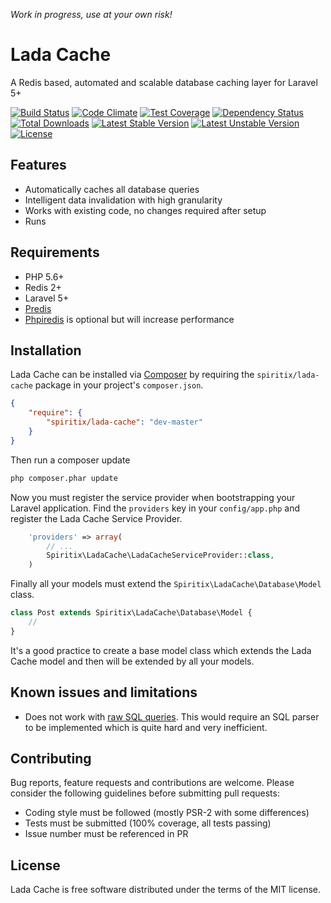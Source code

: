 *Work in progress, use at your own risk!*

# Lada Cache

A Redis based, automated and scalable database caching layer for Laravel 5+

[![Build Status](https://travis-ci.org/spiritix/lada-cache.svg?branch=master)](https://travis-ci.org/spiritix/lada-cache)
[![Code Climate](https://codeclimate.com/github/spiritix/lada-cache/badges/gpa.svg)](https://codeclimate.com/github/spiritix/lada-cache)
[![Test Coverage](https://codeclimate.com/github/spiritix/lada-cache/badges/coverage.svg)](https://codeclimate.com/github/spiritix/lada-cache)
[![Dependency Status](https://www.versioneye.com/user/projects/561bcc3ea193340f2800149b/badge.svg?style=flat)](https://www.versioneye.com/user/projects/561bcc3ea193340f2800149b)
[![Total Downloads](https://poser.pugx.org/spiritix/lada-cache/d/total.svg)](https://packagist.org/packages/spiritix/lada-cache)
[![Latest Stable Version](https://poser.pugx.org/spiritix/lada-cache/v/stable.svg)](https://packagist.org/packages/spiritix/lada-cache)
[![Latest Unstable Version](https://poser.pugx.org/spiritix/lada-cache/v/unstable.svg)](https://packagist.org/packages/spiritix/lada-cache)
[![License](https://poser.pugx.org/spiritix/lada-cache/license.svg)](https://packagist.org/packages/spiritix/lada-cache)

## Features

- Automatically caches all database queries
- Intelligent data invalidation with high granularity
- Works with existing code, no changes required after setup
- Runs 

## Requirements

- PHP 5.6+
- Redis 2+
- Laravel 5+
- [Predis](https://github.com/nrk/predis) 
- [Phpiredis](https://github.com/nrk/phpiredis) is optional but will increase performance

## Installation

Lada Cache can be installed via [Composer](http://getcomposer.org) by requiring the
`spiritix/lada-cache` package in your project's `composer.json`.

```json
{
    "require": {
        "spiritix/lada-cache": "dev-master"
    }
}
```

Then run a composer update
```sh
php composer.phar update
```

Now you must register the service provider when bootstrapping your Laravel application.
Find the `providers` key in your `config/app.php` and register the Lada Cache Service Provider.

```php
    'providers' => array(
        // ...
        Spiritix\LadaCache\LadaCacheServiceProvider::class,
    )
```

Finally all your models must extend the `Spiritix\LadaCache\Database\Model` class.

```php
class Post extends Spiritix\LadaCache\Database\Model {
    //
}
```

It's a good practice to create a base model class which extends the Lada Cache model and then will be extended by all your models.

## Known issues and limitations

- Does not work with [raw SQL queries](http://laravel.com/docs/5.1/database#running-queries). This would require an SQL parser to be implemented which is quite hard and very inefficient.

## Contributing

Bug reports, feature requests and contributions are welcome.
Please consider the following guidelines before submitting pull requests:

- Coding style must be followed (mostly PSR-2 with some differences)
- Tests must be submitted (100% coverage, all tests passing)
- Issue number must be referenced in PR

## License

Lada Cache is free software distributed under the terms of the MIT license.
